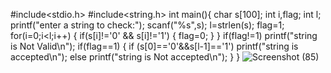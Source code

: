 #include<stdio.h>
#include<string.h>
int main(){
char s[100];
int i,flag;
int l;
printf("enter a string to check:");
scanf("%s",s);
l=strlen(s);
flag=1;
for(i=0;i<l;i++)
{
if(s[i]!='0' && s[i]!='1')
{
 flag=0;
}
}
if(flag!=1)
printf("string is Not Valid\n");
if(flag==1)
{
if (s[0]=='0'&&s[l-1]=='1')
printf("string is accepted\n");
else
printf("string is Not accepted\n");
}
}
![Screenshot (85)](https://user-images.githubusercontent.com/112738794/194250166-5d3d75c7-78ec-45d6-8fef-dc01224a0a0d.png)
